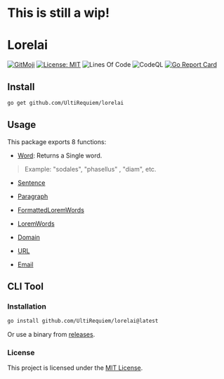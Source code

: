 # This is still a wip!

# Lorelai

[![GitMoji](https://img.shields.io/badge/Gitmoji-%F0%9F%8E%A8%20-FFDD67.svg)](https://gitmoji.dev)
[![License: MIT](https://img.shields.io/badge/License-MIT-blue.svg)](https://opensource.org/licenses/MIT)
![Lines Of Code](https://img.shields.io/tokei/lines/github.com/UltiRequiem/lorelai?color=blue&label=Total%20Lines)
![CodeQL](https://github.com/UltiRequiem/lorelai/workflows/CodeQL/badge.svg)
[![Go Report Card](https://goreportcard.com/badge/github.com/UltiRequiem/lorelai)](https://goreportcard.com/report/github.com/UltiRequiem/lorelai)

## Install

```bash
go get github.com/UltiRequiem/lorelai
```

## Usage

This package exports 8 functions:

- [Word](https://github.com/UltiRequiem/lorelai/blob/main/pkg/root.go#L29): Returns a Single word.

> Example: "sodales", "phasellus" , "diam", etc.

- [Sentence](https://github.com/UltiRequiem/lorelai/blob/main/pkg/root.go#L34)

- [Paragraph](https://github.com/UltiRequiem/lorelai/blob/main/pkg/root.go#L39)

- [FormattedLoremWords](https://github.com/UltiRequiem/lorelai/blob/main/pkg/root.go#L24)

- [LoremWords](https://github.com/UltiRequiem/lorelai/blob/main/pkg/root.go#L10)

- [Domain](https://github.com/UltiRequiem/lorelai/blob/main/pkg/convenience.go#L10)

- [URL](https://github.com/UltiRequiem/lorelai/blob/main/pkg/convenience.go#L17)

- [Email](https://github.com/UltiRequiem/lorelai/blob/main/pkg/convenience.go#L22)

## CLI Tool

### Installation

```bash
go install github.com/UltiRequiem/lorelai@latest
```

Or use a binary from [releases](https://github.com/UltiRequiem/lorelai/releases/latest).

### License

This project is licensed under the [MIT License](./LICENSE.md).
